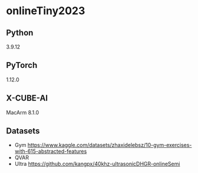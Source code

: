 # onlineTiny2023
 
## Python
3.9.12
## PyTorch
1.12.0
## X-CUBE-AI
MacArm 8.1.0
## Datasets
- Gym
  https://www.kaggle.com/datasets/zhaxidelebsz/10-gym-exercises-with-615-abstracted-features
- QVAR 
- Ultra
  https://github.com/kangpx/40khz-ultrasonicDHGR-onlineSemi
